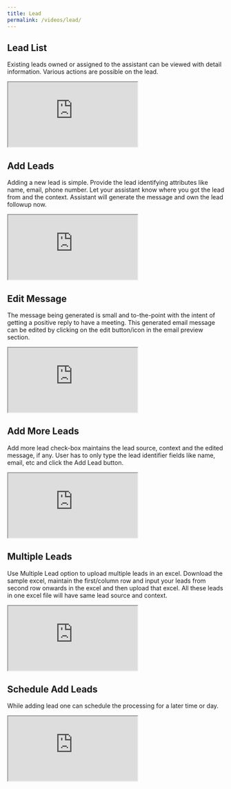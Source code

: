 ```yaml
---
title: Lead 
permalink: /videos/lead/
---
```


## Lead List
Existing leads owned or assigned to the assistant can be viewed with detail information. Various actions are possible on the lead.
<div class="embed-responsive embed-responsive-16by9">
  <iframe class="embed-responsive-item" src="https://www.youtube.com/embed/wUlXBMTyxV8" allowfullscreen></iframe>
</div>

## Add Leads
Adding a new lead is simple. Provide the lead identifying attributes like name, email, phone number. Let your assistant know where you got the lead from and the context. Assistant will generate the message and own the lead followup now.
<div class="embed-responsive embed-responsive-16by9">
  <iframe class="embed-responsive-item" src="https://www.youtube.com/embed/wUlXBMTyxV8" allowfullscreen></iframe>
</div>

## Edit Message
The message being generated is small and to-the-point with the intent of getting a positive reply to have a meeting. This generated email message can be edited by clicking on the edit button/icon in the email preview section. 
<div class="embed-responsive embed-responsive-16by9">
  <iframe class="embed-responsive-item" src="https://www.youtube.com/embed/wUlXBMTyxV8" allowfullscreen></iframe>
</div>

## Add More Leads
Add more lead check-box maintains the lead source, context and the edited message, if any. User has to only type the lead identifier fields like name, email, etc and click the Add Lead button.
<div class="embed-responsive embed-responsive-16by9">
  <iframe class="embed-responsive-item" src="https://www.youtube.com/embed/wUlXBMTyxV8" allowfullscreen></iframe>
</div>

## Multiple Leads  
Use Multiple Lead option to upload multiple leads in an excel. Download the sample excel, maintain the first/column row and input your leads from second row onwards in the excel and then upload that excel. All these leads in one excel file will have same lead source and context. 
<div class="embed-responsive embed-responsive-16by9">
  <iframe class="embed-responsive-item" src="https://www.youtube.com/embed/wUlXBMTyxV8" allowfullscreen></iframe>
</div>

## Schedule Add Leads  
While adding lead one can schedule the processing for a later time or day. 
<div class="embed-responsive embed-responsive-16by9">
  <iframe class="embed-responsive-item" src="https://www.youtube.com/embed/wUlXBMTyxV8" allowfullscreen></iframe>
</div>